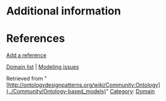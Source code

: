 #  Additional information


#  References


[Add a reference](index.php@title=Odp%253AAdd_reference&subject=../Community/Ontology-based_models "http://ontologydesignpatterns.org/wiki/index.php?title=Odp:Add_reference&subject=Community%3AOntology")


  




[Domain list](../Community/Domain "Community:Domain") | [Modeling issues](../Community/Main "Community:Main")


Retrieved from "[http://ontologydesignpatterns.org/wiki/Community:Ontology](../Community/Ontology-based_models)"
 [Category](http://ontologydesignpatterns.org/wiki/Special:Categories "Special:Categories"): [Domain](../Category/Domain "Category:Domain")
